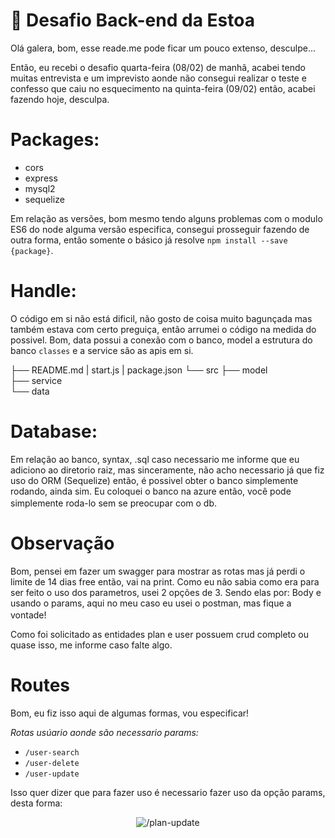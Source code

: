 # 🚀 Desafio Back-end da Estoa

Olá galera, bom, esse reade.me pode ficar um pouco extenso, desculpe...

Então, eu recebi o desafio quarta-feira (08/02) de manhã, acabei tendo muitas entrevista e um imprevisto aonde não consegui realizar o teste e confesso que caiu no esquecimento na quinta-feira (09/02) então, acabei fazendo hoje, desculpa.

# Packages:
- cors
- express
- mysql2
- sequelize

Em relação as versões, bom mesmo tendo alguns problemas com o modulo ES6 do node alguma versão especifica, consegui prosseguir fazendo de outra forma, então somente o básico já resolve `npm install --save {package}`.

# Handle:

O código em si não está dificil, não gosto de coisa muito bagunçada mas também estava com certo preguiça, então arrumei o código na medida do possivel.
Bom, data possui a conexão com o banco, model a estrutura do banco `classes` e a service são as apis em si.

├── README.md
|   start.js
|   package.json
└── src
    ├── model        
    ├── service        
    └── data 
    

# Database:

Em relação ao banco, syntax, .sql caso necessario me informe que eu adiciono ao diretorio raiz, mas sinceramente, não acho necessario já que fiz uso do ORM (Sequelize) então, é possivel obter o banco simplemente rodando, ainda sim. Eu coloquei o banco na azure então, você pode simplemente roda-lo sem se preocupar com o db. <img src="https://discords.com/_next/image?url=https%3A%2F%2Fcdn.discordapp.com%2Femojis%2F997166573141905418.png&w=48&q=75" height="16" width="16"/>

# Observação

Bom, pensei em fazer um swagger para mostrar as rotas mas já perdi o limite de 14 dias free então, vai na print. Como eu não sabia como era para ser feito o uso dos parametros, usei 2 opções de 3. Sendo elas por: Body e usando o params, aqui no meu caso eu usei o postman, mas fique a vontade! <img src="https://discords.com/_next/image?url=https%3A%2F%2Fcdn.discordapp.com%2Femojis%2F997166573141905418.png&w=48&q=75" height="16" width="16"/>

Como foi solicitado as entidades plan e user possuem crud completo ou quase isso, me informe caso falte algo.

# Routes

Bom, eu fiz isso aqui de algumas formas, vou especificar! 

*Rotas usúario aonde são necessario params:*
<!-- - `/users` -->
- `/user-search`
- `/user-delete`
- `/user-update`

Isso quer dizer que para fazer uso é necessario fazer uso da opção params, desta forma:
<p align="center">
    <img src="https://prnt.sc/fiGjl1CT3tQZ" alt="/plan-update"/>
</p>
